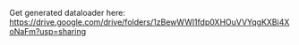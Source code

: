 Get generated dataloader here: https://drive.google.com/drive/folders/1zBewWWl1fdp0XHOuVVYqgKXBi4XoNaFm?usp=sharing